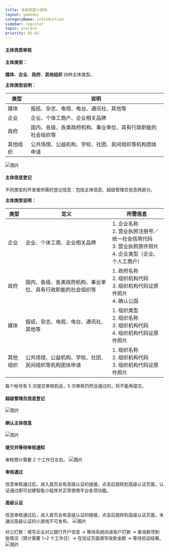 ```yaml
---
title: 注册百度小游戏
layout: gamedoc
categoryName: introduction
sidebar: register
topic: prerare
priority: 01-02
---
```

#### 主体资质审核

#### 主体类型：
**媒体**、**企业**、**政府**、**其他组织** 四种主体类型。

**主体类型说明：**

|类型|说明|
|-|-|
|媒体|报纸、杂志、电视、电台、通讯社、其他等|
|企业|企业、个体工商户、企业相关品牌|
|政府|国内、各级、各类政府机构、事业单位、具有行政职能的社会组织等|
|其他组织|公共场馆、公益机构、学校、社团、民间组织等机构团体申请|

 ![图片](/img/introduction/apply08.png)

#### 主体信息登记
不同类型的开发者所需的登记信息：包括主体信息、超级管理员信息两部分。

**主体类型说明：**

|类型|定义|所需信息|
|-|-|-|
|企业|企业、个体工商、企业相关品牌|1. 企业名称 <br>2. 营业执照注册号／统一社会信用代码 <br>3. 营业执照原件照片<br>4. 企业类型（企业、个人工商户）|
|政府|国内、各级、各类政府机构、事业单位、具有行政职能的社会组织等|1. 政府名称<br>2. 组织机构代码<br>3. 组织机构代码证原件照片<br>4. 确认公函|
|媒体|报纸、杂志、电视、电台、通讯社、其他等|1. 组织类型<br>2. 组织名称<br>3. 组织机构代码<br>4. 组织机构代码证原件照片|
|其他组织|公共场馆、公益机构、学校、社团、民间组织等机构团体申请|1. 组织名称<br>2. 组织机构代码<br>3. 组织机构代码证原件照片|

每个帐号有 5 次提交审核机会，5 次审核仍然没通过的，将不能再提交。

#### 超级管理员信息登记
![图片](/img/introduction/apply10.png)

#### 确认主体信息
 ![图片](/img/introduction/apply11.png)

#### 提交并等待审核通知
审核预计需要 2 个工作日左右。
 ![图片](/img/introduction/apply13.png)

#### 审核通过
信息审核通过后，进入首页会有高级认证的链接，点击后跳转到高级认证页面，认证通过即可创建智能小程序并正常使用平台各项功能。

#### 高级认证
信息审核通过后，进入首页会有高级认证的链接，点击后跳转到高级认证页面，未通过高级认证的小游戏不可发布。
 ![图片](/img/introduction/apply12.png)

对公打款：填写企业对公银行开户信息 → 等待系统向该账户打款 → 查询款项到账情况（预计需要 1~2 个工作日）→ 在验证页面填写收款金额 → 等待验证结果。
 ![图片](/img/introduction/newadd03.png)